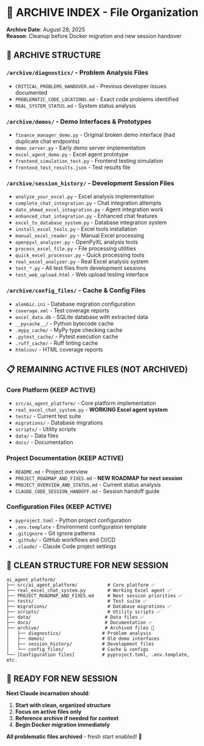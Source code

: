 # 📁 ARCHIVE INDEX - File Organization

**Archive Date**: August 28, 2025  
**Reason**: Cleanup before Docker migration and new session handover

## 📂 ARCHIVE STRUCTURE

### `/archive/diagnostics/` - Problem Analysis Files
- `CRITICAL_PROBLEMS_HANDOVER.md` - Previous developer issues documented
- `PROBLEMATIC_CODE_LOCATIONS.md` - Exact code problems identified  
- `REAL_SYSTEM_STATUS.md` - System status analysis

### `/archive/demos/` - Demo Interfaces & Prototypes
- `finance_manager_demo.py` - Original broken demo interface (had duplicate chat endpoints)
- `demo_server.py` - Early demo server implementation
- `excel_agent_demo.py` - Excel agent prototype
- `frontend_simulation_test.py` - Frontend testing simulation
- `frontend_test_results.json` - Test results file

### `/archive/session_history/` - Development Session Files
- `analyze_your_excel.py` - Excel analysis implementation
- `complete_chat_integration.py` - Chat integration attempts
- `dato_ahmad_excel_integration.py` - Agent integration work
- `enhanced_chat_integration.py` - Enhanced chat features
- `excel_to_database_system.py` - Database integration system
- `install_excel_tools.py` - Excel tools installation
- `manual_excel_reader.py` - Manual Excel processing
- `openpyxl_analyzer.py` - OpenPyXL analysis tools
- `process_excel_file.py` - File processing utilities
- `quick_excel_processor.py` - Quick processing tools
- `real_excel_analyzer.py` - Real Excel analysis system
- `test_*.py` - All test files from development sessions
- `test_web_upload.html` - Web upload testing interface

### `/archive/config_files/` - Cache & Config Files
- `alembic.ini` - Database migration configuration
- `coverage.xml` - Test coverage reports
- `excel_data.db` - SQLite database with extracted data
- `__pycache__/` - Python bytecode cache
- `.mypy_cache/` - MyPy type checking cache  
- `.pytest_cache/` - Pytest execution cache
- `.ruff_cache/` - Ruff linting cache
- `htmlcov/` - HTML coverage reports

## 📋 REMAINING ACTIVE FILES (NOT ARCHIVED)

### Core Platform (KEEP ACTIVE)
- `src/ai_agent_platform/` - Core platform implementation
- `real_excel_chat_system.py` - **WORKING Excel agent system**
- `tests/` - Current test suite
- `migrations/` - Database migrations
- `scripts/` - Utility scripts
- `data/` - Data files
- `docs/` - Documentation

### Project Documentation (KEEP ACTIVE)  
- `README.md` - Project overview
- `PROJECT_ROADMAP_AND_FIXES.md` - **NEW ROADMAP for next session**
- `PROJECT_OVERVIEW_AND_STATUS.md` - Current status analysis
- `CLAUDE_CODE_SESSION_HANDOFF.md` - Session handoff guide

### Configuration Files (KEEP ACTIVE)
- `pyproject.toml` - Python project configuration
- `.env.template` - Environment configuration template
- `.gitignore` - Git ignore patterns
- `.github/` - GitHub workflows and CI/CD
- `.claude/` - Claude Code project settings

## 🎯 CLEAN STRUCTURE FOR NEW SESSION

```
ai_agent_platform/
├── src/ai_agent_platform/           # Core platform ✅
├── real_excel_chat_system.py        # Working Excel agent ✅  
├── PROJECT_ROADMAP_AND_FIXES.md     # Next session priorities ✅
├── tests/                           # Test suite ✅
├── migrations/                      # Database migrations ✅
├── scripts/                         # Utility scripts ✅
├── data/                           # Data files ✅
├── docs/                           # Documentation ✅
├── archive/                        # Archived files 📁
│   ├── diagnostics/               # Problem analysis
│   ├── demos/                     # Old demo interfaces
│   ├── session_history/           # Development files
│   └── config_files/              # Cache & configs
└── [Configuration files]          # pyproject.toml, .env.template, etc.
```

## 🚀 READY FOR NEW SESSION

**Next Claude incarnation should**:
1. **Start with clean, organized structure**
2. **Focus on active files only** 
3. **Reference archive if needed for context**
4. **Begin Docker migration immediately**

**All problematic files archived** - fresh start enabled! 🎉
